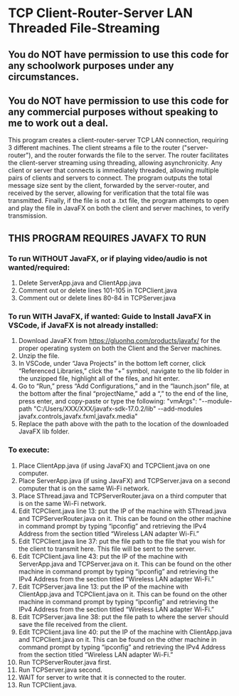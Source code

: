 # TCP Client-Router-Server LAN Threaded File-Streaming

## You do NOT have permission to use this code for any schoolwork purposes under any circumstances. 

## You do NOT have permission to use this code for any commercial purposes without speaking to me to work out a deal.

This program creates a client-router-server TCP LAN connection, requiring 3 different machines. The client streams a file to the router ("server-router"), and the router forwards the file to the server. The router facilitates the client-server streaming using threading, allowing asynchronicity. Any client or server that connects is immediately threaded, allowing multiple pairs of clients and servers to connect. The program outputs the total message size sent by the client, forwarded by the server-router, and received by the server, allowing for verification that the total file was transmitted. Finally, if the file is not a .txt file, the program attempts to open and play the file in JavaFX on both the client and server machines, to verify transmission.

## THIS PROGRAM REQUIRES JAVAFX TO RUN
### To run WITHOUT JavaFX, or if playing video/audio is not wanted/required:
1) Delete ServerApp.java and ClientApp.java
2) Comment out or delete lines 101-105 in TCPClient.java
3) Comment out or delete lines 80-84 in TCPServer.java

### To run WITH JavaFX, if wanted: Guide to Install JavaFX in VSCode, if JavaFX is not already installed:
1) Download JavaFX from https://gluonhq.com/products/javafx/ for the proper operating system on both the Client and the Server machines. 
2) Unzip the file. 
3) In VSCode, under “Java Projects” in the bottom left corner, click “Referenced Libraries,” click the “+” symbol, navigate to the lib folder in the unzipped file, highlight all of the files, and hit enter. 
4) Go to “Run,” press “Add Configurations,” and in the “launch.json” file, at the bottom after the final “projectName,” add a “,” to the end of the line, press enter, and copy-paste or type the following: "vmArgs": "--module-path \"C:/Users/XXX/XXX/javafx-sdk-17.0.2/lib\" --add-modules javafx.controls,javafx.fxml,javafx.media"
5) Replace the path above with the path to the location of the downloaded JavaFX lib folder.

### To execute:

1) Place ClientApp.java (if using JavaFX) and TCPClient.java on one computer.
2) Place ServerApp.java (if using JavaFX) and TCPServer.java on a second computer that is on the same Wi-Fi network.
3) Place SThread.java and TCPServerRouter.java on a third computer that is on the same Wi-Fi network.
4) Edit TCPClient.java line 13: put the IP of the machine with SThread.java and TCPServerRouter.java on it. This can be found on the other machine in command prompt by typing “ipconfig” and retrieving the IPv4 Address from the section titled “Wireless LAN adapter Wi-Fi.”
5) Edit TCPClient.java line 37: put the file path to the file that you wish for the client to transmit here. This file will be sent to the server.
6) Edit TCPClient.java line 43: put the IP of the machine with ServerApp.java and TCPServer.java on it. This can be found on the other machine in command prompt by typing “ipconfig” and retrieving the IPv4 Address from the section titled “Wireless LAN adapter Wi-Fi.”
7) Edit TCPServer.java line 13: put the IP of the machine with ClientApp.java and TCPClient.java on it. This can be found on the other machine in command prompt by typing “ipconfig” and retrieving the IPv4 Address from the section titled “Wireless LAN adapter Wi-Fi.”
8) Edit TCPServer.java line 38: put the file path to where the server should save the file received from the client.
9) Edit TCPClient.java line 40: put the IP of the machine with ClientApp.java and TCPClient.java on it. This can be found on the other machine in command prompt by typing “ipconfig” and retrieving the IPv4 Address from the section titled “Wireless LAN adapter Wi-Fi.”
10) Run TCPServerRouter.java first.
11) Run TCPServer.java second.
12) WAIT for server to write that it is connected to the router.
13) Run TCPClient.java.
